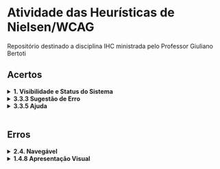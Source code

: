 # Atividade das Heurísticas de Nielsen/WCAG
Repositório destinado a disciplina IHC ministrada pelo Professor Giuliano Bertoti

## Acertos

<details>
   <summary><b>1. Visibilidade e Status do Sistema</b></summary>   
   </br>   
     <p>O site em questão aqui é o Globo Esporte. O seu player de video mostra qual video está sendo reproduzido , quais serão os proximos de sua playlist e os videos já assistidos.</p>
     <br>
     
  <div align="center">
    <img alt="Playlist Globo-esporte" src="img/playlistGE.png">
  </div>
</details>

<details>
   <summary><b>3.3.3 Sugestão de Erro </b></summary>
   <br>
    <p>Se um erro de entrada for detectado automaticamente e as sugestões de correção forem conhecidas, as sugestões serão fornecidas ao usuário. Nesse caso, o exemplo do Spotify fica bem claro a forma de correta de utilizar...</p>
  <br>

 <div align="center">
    <img alt="spotify" src="img/spotify.png">
  </div>
</details>

<details>
   <summary><b>3.3.5 Ajuda </b></summary>   
   <br>
    <p>Ajuda sensível ao contexto está disponível. Exemplificando na imagem a Amazon, quando você vai registrar um novo cartão, ele deixa explicito o que é e onde encontrar o CVV no seu cartão.</p>    
  <br>
  
  <div align="center">
    <img alt="spotify" src="img/amazon.png">
  </div>
</details>

<br>

## Erros

<details>
   <summary><b>2.4. Navegável</b></summary>
    <br>    
    <p>Forneça maneiras de ajudar os usuários a navegar, encontrar conteúdo e determinar onde eles estão. Bom, este exemplo mostra o oposto de uma navegabilidade...Cores estouradas,poluição visual, dificuldade de entender onde é "clicavel".</p>
    <br>
  <div align="center">
    <img alt="spotify" src="img/poluicao.png">
  </div>
</details>

<details>
   <summary><b>1.4.8 Apresentação Visual
</b></summary>
    <br>    
    <p>O site da imagem é a plataforma do SIGA. Nele vemos que os espaçamentos estão incorretos, o botao de 'cadastrar' esta fora de padrão posicional e textos sem padronização de espaçamentos.</p>
    <br>
  <div align="center">
    <img alt="spotify" src="img/siga.png">
  </div>
</details>
